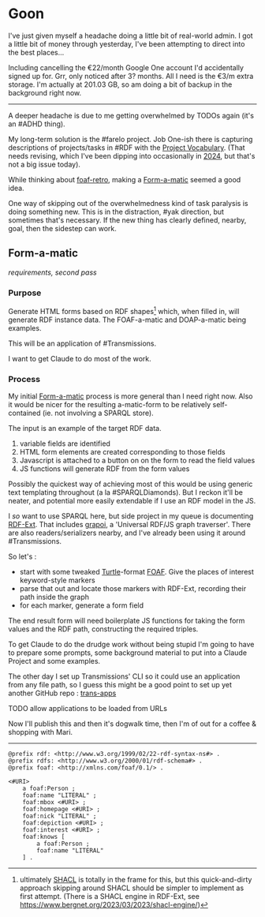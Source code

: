# Goon

I've just given myself a headache doing a little bit of real-world admin. I got a little bit of money through yesterday, I've been attempting to direct into the best places...

Including cancelling the €22/month Google One account I'd accidentally signed up for. Grr, only noticed after 3? months. All I need is the €3/m extra storage. I'm actually at 201.03 GB, so am doing a bit of backup in the background right now.

---

A deeper headache is due to me getting overwhelmed by TODOs again (it's an #ADHD thing).

My long-term solution is the #farelo project. Job One-ish there is capturing descriptions of projects/tasks in #RDF with the [Project Vocabulary](https://hyperdata.it/xmlns/project/). (That needs revising, which I've been dipping into occasionally in [2024](https://hyperdata.it/xmlns/project/2024/), but that's not a big issue today).

While thinking about [foaf-retro](https://foaf-retro.hyperdata.it/), making a [Form-a-matic](https://danny.ayers.name/entries/2024-08-28_form-a-matic.html) seemed a good idea.

One way of skipping out of the overwhelmedness kind of task paralysis is doing something new. This is in the distraction, #yak direction, but sometimes that's necessary. If the new thing has clearly defined, nearby, goal, then the sidestep can work.

## Form-a-matic

_requirements, second pass_

### Purpose

Generate HTML forms based on RDF shapes[^1] which, when filled in, will generate RDF instance data. The FOAF-a-matic and DOAP-a-matic being examples.

This will be an application of #Transmissions.

I want to get Claude to do most of the work.

### Process

My initial [Form-a-matic](https://danny.ayers.name/entries/2024-08-28_form-a-matic.html) process is more general than I need right now. Also it would be nicer for the resulting a-matic-form to be relatively self-contained (ie. not involving a SPARQL store).

The input is an example of the target RDF data.

1. variable fields are identified
2. HTML form elements are created corresponding to those fields
3. Javascript is attached to a button on on the form to read the field values
4. JS functions will generate RDF from the form values

Possibly the quickest way of achieving most of this would be using generic text templating throughout (a la #SPARQLDiamonds). But I reckon it'll be neater, and potential more easily extendable if I use an RDF model in the JS.

I _so_ want to use SPARQL here, but side project in my queue is documenting [RDF-Ext](https://rdf-ext.org/). That includes [grapoi](https://github.com/rdf-ext/grapoi), a 'Universal RDF/JS graph traverser'. There are also readers/serializers nearby, and I've already been using it around #Transmissions.

So let's :

- start with some tweaked [Turtle](<https://en.wikipedia.org/wiki/Turtle_(syntax)>)-format [FOAF](https://en.wikipedia.org/wiki/FOAF). Give the places of interest keyword-style markers
- parse that out and locate those markers with RDF-Ext, recording their path inside the graph
- for each marker, generate a form field

The end result form will need boilerplate JS functions for taking the form values and the RDF path, constructing the required triples.

To get Claude to do the drudge work without being stupid I'm going to have to prepare some prompts, some background material to put into a Claude Project and some examples.

The other day I set up Transmissions' CLI so it could use an application from any file path, so I guess this might be a good point to set up yet another GitHub repo : [trans-apps](https://github.com/danja/trans-apps)

TODO allow applications to be loaded from URLs

Now I'll publish this and then it's dogwalk time, then I'm of out for a coffee & shopping with Mari.

---

```turtle
@prefix rdf: <http://www.w3.org/1999/02/22-rdf-syntax-ns#> .
@prefix rdfs: <http://www.w3.org/2000/01/rdf-schema#> .
@prefix foaf: <http://xmlns.com/foaf/0.1/> .

<#URI>
    a foaf:Person ;
    foaf:name "LITERAL" ;
    foaf:mbox <#URI> ;
    foaf:homepage <#URI> ;
    foaf:nick "LITERAL" ;
    foaf:depiction <#URI> ;
    foaf:interest <#URI> ;
    foaf:knows [
        a foaf:Person ;
        foaf:name "LITERAL"
    ] .
```

[^1]: ultimately [SHACL](https://www.w3.org/TR/shacl/) is totally in the frame for this, but this quick-and-dirty approach skipping around SHACL should be simpler to implement as first attempt. (There is a SHACL engine in RDF-Ext, see https://www.bergnet.org/2023/03/2023/shacl-engine/)
